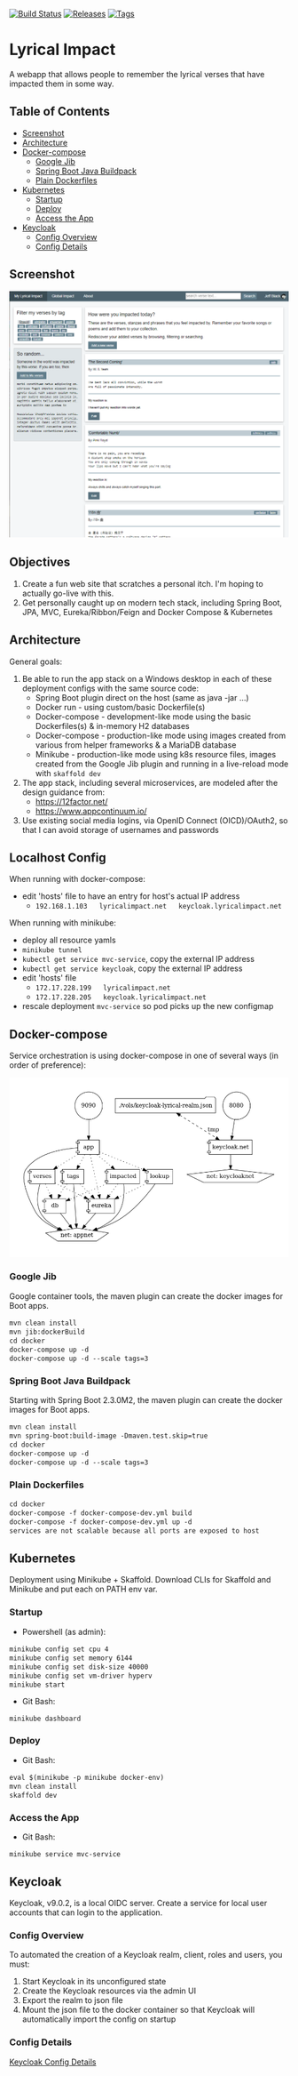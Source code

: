 [![Build Status](https://travis-ci.org/thecodebeneath/lyrical-impact.svg?branch=master)](https://travis-ci.org/thecodebeneath/lyrical-impact)
[![Releases](https://img.shields.io/github/release/thecodebeneath/lyrical-impact)](https://github.com/thecodebeneath/lyrical-impact/releases)
[![Tags](https://img.shields.io/github/v/tag/thecodebeneath/lyrical-impact)](https://github.com/thecodebeneath/lyrical-impact/tags)

# Lyrical Impact
A webapp that allows people to remember the lyrical verses that have impacted them in some way.

## Table of Contents
* [Screenshot](#screenshot)
* [Architecture](#architecture)
* [Docker-compose](#docker-compose)
  * [Google Jib](#google-jib)
  * [Spring Boot Java Buildpack](#spring-boot-java-buildpack)
  * [Plain Dockerfiles](#plain-dockerfiles)
* [Kubernetes](#kubernetes)
  * [Startup](#startup)
  * [Deploy](#deploy)
  * [Access the App](#access-the-app)
* [Keycloak](#keycloak)
  * [Config Overview](#config-overview)
  * [Config Details](manual-setup-docs#keycloak)

## Screenshot
![Screenshot][1]

[1]: /images/screenshot.png

## Objectives
1. Create a fun web site that scratches a personal itch. I'm hoping to actually go-live with this.
2. Get personally caught up on modern tech stack, including Spring Boot, JPA, MVC, Eureka/Ribbon/Feign and Docker Compose & Kubernetes

## Architecture
General goals:
1. Be able to run the app stack on a Windows desktop in each of these deployment configs with the same source code:
   - Spring Boot plugin direct on the host (same as java -jar ...)
   - Docker run - using custom/basic Dockerfile(s)
   - Docker-compose - development-like mode using the basic Dockerfiles(s) & in-memory H2 databases
   - Docker-compose - production-like mode using images created from various from helper frameworks & a MariaDB database
   - Minikube - production-like mode using k8s resource files, images created from the Google Jib plugin and running in a live-reload mode with `skaffold dev`
2. The app stack, including several microservices, are modeled after the design guidance from:
   - https://12factor.net/
   - https://www.appcontinuum.io/
3. Use existing social media logins, via OpenID Connect (OICD)/OAuth2, so that I can avoid storage of usernames and passwords

## Localhost Config
When running with docker-compose:
- edit 'hosts' file to have an entry for host's actual IP address
  - `192.168.1.103   lyricalimpact.net   keycloak.lyricalimpact.net`

When running with minikube:
- deploy all resource yamls
- `minikube tunnel`
- `kubectl get service mvc-service`, copy the external IP address
- `kubectl get service keycloak`, copy the external IP address
- edit 'hosts' file
  - `172.17.228.199   lyricalimpact.net`
  - `172.17.228.205   keycloak.lyricalimpact.net`
- rescale deployment `mvc-service` so pod picks up the new configmap

## Docker-compose
Service orchestration is using docker-compose in one of several ways (in order of preference):

![Screenshot][2]

[2]: /docker/docker-compose.png

### Google Jib
Google container tools, the maven plugin can create the docker images for Boot apps.

```
mvn clean install
mvn jib:dockerBuild
cd docker
docker-compose up -d
docker-compose up -d --scale tags=3
```

### Spring Boot Java Buildpack
Starting with Spring Boot 2.3.0M2, the maven plugin can create the docker images for Boot apps.

```
mvn clean install
mvn spring-boot:build-image -Dmaven.test.skip=true
cd docker
docker-compose up -d
docker-compose up -d --scale tags=3
```

### Plain Dockerfiles
```
cd docker
docker-compose -f docker-compose-dev.yml build
docker-compose -f docker-compose-dev.yml up -d
services are not scalable because all ports are exposed to host
```

## Kubernetes
Deployment using Minikube + Skaffold. Download CLIs for Skaffold and Minikube and put each on PATH env var.

### Startup
- Powershell (as admin):
```
minikube config set cpu 4
minikube config set memory 6144
minikube config set disk-size 40000
minikube config set vm-driver hyperv
minikube start
```

- Git Bash:
```
minikube dashboard
```

### Deploy
- Git Bash:
```
eval $(minikube -p minikube docker-env)
mvn clean install
skaffold dev
```

### Access the App
- Git Bash:
```
minikube service mvc-service
```

## Keycloak
Keycloak, v9.0.2, is a local OIDC server. Create a service for local user accounts that can login to the application.

### Config Overview
To automated the creation of a Keycloak realm, client, roles and users, you must:
1. Start Keycloak in its unconfigured state
2. Create the Keycloak resources via the admin UI
3. Export the realm to json file
4. Mount the json file to the docker container so that Keycloak will automatically import the config on startup

### Config Details
[Keycloak Config Details](manual-setup-docs#keycloak)
